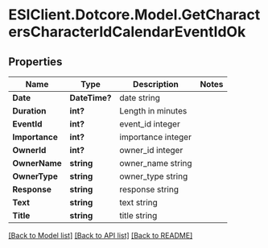 # ESIClient.Dotcore.Model.GetCharactersCharacterIdCalendarEventIdOk
## Properties

Name | Type | Description | Notes
------------ | ------------- | ------------- | -------------
**Date** | **DateTime?** | date string | 
**Duration** | **int?** | Length in minutes | 
**EventId** | **int?** | event_id integer | 
**Importance** | **int?** | importance integer | 
**OwnerId** | **int?** | owner_id integer | 
**OwnerName** | **string** | owner_name string | 
**OwnerType** | **string** | owner_type string | 
**Response** | **string** | response string | 
**Text** | **string** | text string | 
**Title** | **string** | title string | 

[[Back to Model list]](../README.md#documentation-for-models) [[Back to API list]](../README.md#documentation-for-api-endpoints) [[Back to README]](../README.md)

